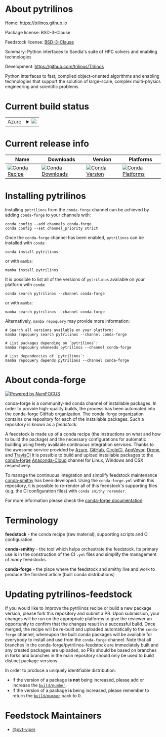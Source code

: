 About pytrilinos
================

Home: https://trilinos.github.io

Package license: BSD-3-Clause

Feedstock license: [BSD-3-Clause](https://github.com/conda-forge/pytrilinos-feedstock/blob/main/LICENSE.txt)

Summary: Python interfaces to Sandia's suite of HPC solvers and enabling technologies

Development: https://github.com/trilinos/Trilinos

Python interfaces to fast, compiled object-oriented algorithms and enabling technologies that support the solution of large-scale, complex multi-physics engineering and scientific problems.

Current build status
====================


<table>
    
  <tr>
    <td>Azure</td>
    <td>
      <details>
        <summary>
          <a href="https://dev.azure.com/conda-forge/feedstock-builds/_build/latest?definitionId=5468&branchName=main">
            <img src="https://dev.azure.com/conda-forge/feedstock-builds/_apis/build/status/pytrilinos-feedstock?branchName=main">
          </a>
        </summary>
        <table>
          <thead><tr><th>Variant</th><th>Status</th></tr></thead>
          <tbody><tr>
              <td>linux_64_mpimpichnumpy1.20python3.8.____cpython</td>
              <td>
                <a href="https://dev.azure.com/conda-forge/feedstock-builds/_build/latest?definitionId=5468&branchName=main">
                  <img src="https://dev.azure.com/conda-forge/feedstock-builds/_apis/build/status/pytrilinos-feedstock?branchName=main&jobName=linux&configuration=linux_64_mpimpichnumpy1.20python3.8.____cpython" alt="variant">
                </a>
              </td>
            </tr><tr>
              <td>linux_64_mpimpichnumpy1.20python3.9.____cpython</td>
              <td>
                <a href="https://dev.azure.com/conda-forge/feedstock-builds/_build/latest?definitionId=5468&branchName=main">
                  <img src="https://dev.azure.com/conda-forge/feedstock-builds/_apis/build/status/pytrilinos-feedstock?branchName=main&jobName=linux&configuration=linux_64_mpimpichnumpy1.20python3.9.____cpython" alt="variant">
                </a>
              </td>
            </tr><tr>
              <td>linux_64_mpimpichnumpy1.21python3.10.____cpython</td>
              <td>
                <a href="https://dev.azure.com/conda-forge/feedstock-builds/_build/latest?definitionId=5468&branchName=main">
                  <img src="https://dev.azure.com/conda-forge/feedstock-builds/_apis/build/status/pytrilinos-feedstock?branchName=main&jobName=linux&configuration=linux_64_mpimpichnumpy1.21python3.10.____cpython" alt="variant">
                </a>
              </td>
            </tr><tr>
              <td>linux_64_mpiopenmpinumpy1.20python3.8.____cpython</td>
              <td>
                <a href="https://dev.azure.com/conda-forge/feedstock-builds/_build/latest?definitionId=5468&branchName=main">
                  <img src="https://dev.azure.com/conda-forge/feedstock-builds/_apis/build/status/pytrilinos-feedstock?branchName=main&jobName=linux&configuration=linux_64_mpiopenmpinumpy1.20python3.8.____cpython" alt="variant">
                </a>
              </td>
            </tr><tr>
              <td>linux_64_mpiopenmpinumpy1.20python3.9.____cpython</td>
              <td>
                <a href="https://dev.azure.com/conda-forge/feedstock-builds/_build/latest?definitionId=5468&branchName=main">
                  <img src="https://dev.azure.com/conda-forge/feedstock-builds/_apis/build/status/pytrilinos-feedstock?branchName=main&jobName=linux&configuration=linux_64_mpiopenmpinumpy1.20python3.9.____cpython" alt="variant">
                </a>
              </td>
            </tr><tr>
              <td>linux_64_mpiopenmpinumpy1.21python3.10.____cpython</td>
              <td>
                <a href="https://dev.azure.com/conda-forge/feedstock-builds/_build/latest?definitionId=5468&branchName=main">
                  <img src="https://dev.azure.com/conda-forge/feedstock-builds/_apis/build/status/pytrilinos-feedstock?branchName=main&jobName=linux&configuration=linux_64_mpiopenmpinumpy1.21python3.10.____cpython" alt="variant">
                </a>
              </td>
            </tr><tr>
              <td>osx_64_mpimpichnumpy1.20python3.8.____cpython</td>
              <td>
                <a href="https://dev.azure.com/conda-forge/feedstock-builds/_build/latest?definitionId=5468&branchName=main">
                  <img src="https://dev.azure.com/conda-forge/feedstock-builds/_apis/build/status/pytrilinos-feedstock?branchName=main&jobName=osx&configuration=osx_64_mpimpichnumpy1.20python3.8.____cpython" alt="variant">
                </a>
              </td>
            </tr><tr>
              <td>osx_64_mpimpichnumpy1.20python3.9.____cpython</td>
              <td>
                <a href="https://dev.azure.com/conda-forge/feedstock-builds/_build/latest?definitionId=5468&branchName=main">
                  <img src="https://dev.azure.com/conda-forge/feedstock-builds/_apis/build/status/pytrilinos-feedstock?branchName=main&jobName=osx&configuration=osx_64_mpimpichnumpy1.20python3.9.____cpython" alt="variant">
                </a>
              </td>
            </tr><tr>
              <td>osx_64_mpimpichnumpy1.21python3.10.____cpython</td>
              <td>
                <a href="https://dev.azure.com/conda-forge/feedstock-builds/_build/latest?definitionId=5468&branchName=main">
                  <img src="https://dev.azure.com/conda-forge/feedstock-builds/_apis/build/status/pytrilinos-feedstock?branchName=main&jobName=osx&configuration=osx_64_mpimpichnumpy1.21python3.10.____cpython" alt="variant">
                </a>
              </td>
            </tr><tr>
              <td>osx_64_mpiopenmpinumpy1.20python3.8.____cpython</td>
              <td>
                <a href="https://dev.azure.com/conda-forge/feedstock-builds/_build/latest?definitionId=5468&branchName=main">
                  <img src="https://dev.azure.com/conda-forge/feedstock-builds/_apis/build/status/pytrilinos-feedstock?branchName=main&jobName=osx&configuration=osx_64_mpiopenmpinumpy1.20python3.8.____cpython" alt="variant">
                </a>
              </td>
            </tr><tr>
              <td>osx_64_mpiopenmpinumpy1.20python3.9.____cpython</td>
              <td>
                <a href="https://dev.azure.com/conda-forge/feedstock-builds/_build/latest?definitionId=5468&branchName=main">
                  <img src="https://dev.azure.com/conda-forge/feedstock-builds/_apis/build/status/pytrilinos-feedstock?branchName=main&jobName=osx&configuration=osx_64_mpiopenmpinumpy1.20python3.9.____cpython" alt="variant">
                </a>
              </td>
            </tr><tr>
              <td>osx_64_mpiopenmpinumpy1.21python3.10.____cpython</td>
              <td>
                <a href="https://dev.azure.com/conda-forge/feedstock-builds/_build/latest?definitionId=5468&branchName=main">
                  <img src="https://dev.azure.com/conda-forge/feedstock-builds/_apis/build/status/pytrilinos-feedstock?branchName=main&jobName=osx&configuration=osx_64_mpiopenmpinumpy1.21python3.10.____cpython" alt="variant">
                </a>
              </td>
            </tr>
          </tbody>
        </table>
      </details>
    </td>
  </tr>
</table>

Current release info
====================

| Name | Downloads | Version | Platforms |
| --- | --- | --- | --- |
| [![Conda Recipe](https://img.shields.io/badge/recipe-pytrilinos-green.svg)](https://anaconda.org/conda-forge/pytrilinos) | [![Conda Downloads](https://img.shields.io/conda/dn/conda-forge/pytrilinos.svg)](https://anaconda.org/conda-forge/pytrilinos) | [![Conda Version](https://img.shields.io/conda/vn/conda-forge/pytrilinos.svg)](https://anaconda.org/conda-forge/pytrilinos) | [![Conda Platforms](https://img.shields.io/conda/pn/conda-forge/pytrilinos.svg)](https://anaconda.org/conda-forge/pytrilinos) |

Installing pytrilinos
=====================

Installing `pytrilinos` from the `conda-forge` channel can be achieved by adding `conda-forge` to your channels with:

```
conda config --add channels conda-forge
conda config --set channel_priority strict
```

Once the `conda-forge` channel has been enabled, `pytrilinos` can be installed with `conda`:

```
conda install pytrilinos
```

or with `mamba`:

```
mamba install pytrilinos
```

It is possible to list all of the versions of `pytrilinos` available on your platform with `conda`:

```
conda search pytrilinos --channel conda-forge
```

or with `mamba`:

```
mamba search pytrilinos --channel conda-forge
```

Alternatively, `mamba repoquery` may provide more information:

```
# Search all versions available on your platform:
mamba repoquery search pytrilinos --channel conda-forge

# List packages depending on `pytrilinos`:
mamba repoquery whoneeds pytrilinos --channel conda-forge

# List dependencies of `pytrilinos`:
mamba repoquery depends pytrilinos --channel conda-forge
```


About conda-forge
=================

[![Powered by
NumFOCUS](https://img.shields.io/badge/powered%20by-NumFOCUS-orange.svg?style=flat&colorA=E1523D&colorB=007D8A)](https://numfocus.org)

conda-forge is a community-led conda channel of installable packages.
In order to provide high-quality builds, the process has been automated into the
conda-forge GitHub organization. The conda-forge organization contains one repository
for each of the installable packages. Such a repository is known as a *feedstock*.

A feedstock is made up of a conda recipe (the instructions on what and how to build
the package) and the necessary configurations for automatic building using freely
available continuous integration services. Thanks to the awesome service provided by
[Azure](https://azure.microsoft.com/en-us/services/devops/), [GitHub](https://github.com/),
[CircleCI](https://circleci.com/), [AppVeyor](https://www.appveyor.com/),
[Drone](https://cloud.drone.io/welcome), and [TravisCI](https://travis-ci.com/)
it is possible to build and upload installable packages to the
[conda-forge](https://anaconda.org/conda-forge) [Anaconda-Cloud](https://anaconda.org/)
channel for Linux, Windows and OSX respectively.

To manage the continuous integration and simplify feedstock maintenance
[conda-smithy](https://github.com/conda-forge/conda-smithy) has been developed.
Using the ``conda-forge.yml`` within this repository, it is possible to re-render all of
this feedstock's supporting files (e.g. the CI configuration files) with ``conda smithy rerender``.

For more information please check the [conda-forge documentation](https://conda-forge.org/docs/).

Terminology
===========

**feedstock** - the conda recipe (raw material), supporting scripts and CI configuration.

**conda-smithy** - the tool which helps orchestrate the feedstock.
                   Its primary use is in the construction of the CI ``.yml`` files
                   and simplify the management of *many* feedstocks.

**conda-forge** - the place where the feedstock and smithy live and work to
                  produce the finished article (built conda distributions)


Updating pytrilinos-feedstock
=============================

If you would like to improve the pytrilinos recipe or build a new
package version, please fork this repository and submit a PR. Upon submission,
your changes will be run on the appropriate platforms to give the reviewer an
opportunity to confirm that the changes result in a successful build. Once
merged, the recipe will be re-built and uploaded automatically to the
`conda-forge` channel, whereupon the built conda packages will be available for
everybody to install and use from the `conda-forge` channel.
Note that all branches in the conda-forge/pytrilinos-feedstock are
immediately built and any created packages are uploaded, so PRs should be based
on branches in forks and branches in the main repository should only be used to
build distinct package versions.

In order to produce a uniquely identifiable distribution:
 * If the version of a package **is not** being increased, please add or increase
   the [``build/number``](https://docs.conda.io/projects/conda-build/en/latest/resources/define-metadata.html#build-number-and-string).
 * If the version of a package **is** being increased, please remember to return
   the [``build/number``](https://docs.conda.io/projects/conda-build/en/latest/resources/define-metadata.html#build-number-and-string)
   back to 0.

Feedstock Maintainers
=====================

* [@pyt-viper](https://github.com/pyt-viper/)

